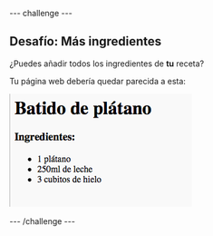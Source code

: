 --- challenge ---
## Desafío: Más ingredientes 
¿Puedes añadir todos los ingredientes de __tu__ receta?

Tu página web debería quedar parecida a esta:

![screenshot](images/recipe-more-ingredients.png)




--- /challenge ---